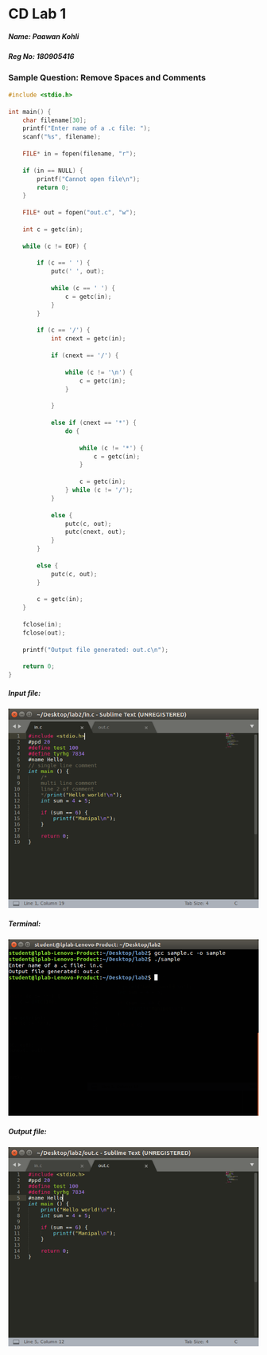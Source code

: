 # CD Lab 1
##### Name: Paawan Kohli
##### Reg No: 180905416

### Sample Question: Remove Spaces and Comments

```c
#include <stdio.h>

int main() {
	char filename[30];
	printf("Enter name of a .c file: ");
	scanf("%s", filename);

	FILE* in = fopen(filename, "r");

	if (in == NULL) {
		printf("Cannot open file\n");
		return 0;
	}

	FILE* out = fopen("out.c", "w");

	int c = getc(in);

	while (c != EOF) {

		if (c == ' ') {
			putc(' ', out);

			while (c == ' ') {
				c = getc(in);
			}
		}

		if (c == '/') {
			int cnext = getc(in);

			if (cnext == '/') {

				while (c != '\n') {
					c = getc(in);
				}

			}

			else if (cnext == '*') {
				do {

					while (c != '*') {
						c = getc(in);
					}

					c = getc(in);
				} while (c != '/');
			}

			else {
				putc(c, out);
				putc(cnext, out);
			}
		}

		else {
			putc(c, out);
		}

		c = getc(in);
	}

	fclose(in);
	fclose(out);

	printf("Output file generated: out.c\n");

	return 0;
}
```

##### Input file:
![samplea](./lab2/screenshot/samplea.png)


##### Terminal:
![sampleb](./lab2/screenshot/sampleb.png)


##### Output file:
![samplec](./lab2/screenshot/samplec.png)
